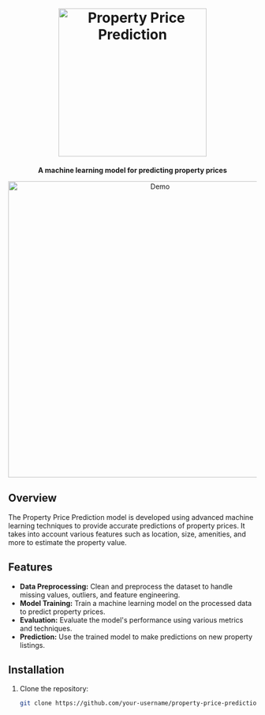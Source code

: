 <h1 align="center">
  <img src="logo.png" alt="Property Price Prediction" width="300px">
</h1>

<p align="center">
  <b>A machine learning model for predicting property prices</b>
</p>

<p align="center">
  <img src="https://media.giphy.com/media/your-animation.gif" alt="Demo" width="600px">
</p>

## Overview

The Property Price Prediction model is developed using advanced machine learning techniques to provide accurate predictions of property prices. It takes into account various features such as location, size, amenities, and more to estimate the property value.

## Features

- **Data Preprocessing:** Clean and preprocess the dataset to handle missing values, outliers, and feature engineering.
- **Model Training:** Train a machine learning model on the processed data to predict property prices.
- **Evaluation:** Evaluate the model's performance using various metrics and techniques.
- **Prediction:** Use the trained model to make predictions on new property listings.

## Installation

1. Clone the repository:

   ```bash
   git clone https://github.com/your-username/property-price-prediction.git
